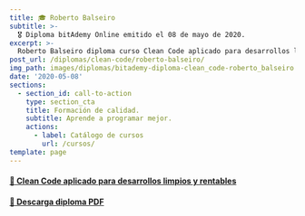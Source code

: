 ```yaml
---
title: 🎓 Roberto Balseiro
subtitle: >-
  🎖 Diploma bitAdemy Online emitido el 08 de mayo de 2020.
excerpt: >-
  Roberto Balseiro diploma curso Clean Code aplicado para desarrollos limpios y rentables.
post_url: /diplomas/clean-code/roberto-balseiro/
img_path: images/diplomas/bitademy-diploma-clean_code-roberto_balseiro.jpg
date: '2020-05-08'
sections:
  - section_id: call-to-action
    type: section_cta
    title: Formación de calidad.
    subtitle: Aprende a programar mejor.
    actions:
      - label: Catálogo de cursos
        url: /cursos/
template: page
---
```


#### [📗 Clean Code aplicado para desarrollos limpios y rentables](/tutorial/clean-code/contenido)

#### [📜 Descarga diploma PDF](https://www.bitademy.com/images/diplomas/bitademy-diploma-clean_code-roberto_balseiro.pdf)

